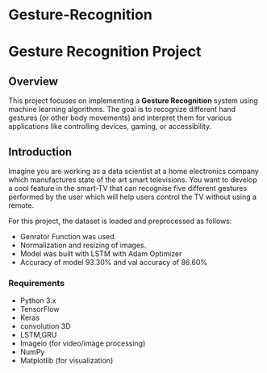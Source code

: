# Gesture-Recognition
# Gesture Recognition Project

## Overview
This project focuses on implementing a **Gesture Recognition** system using machine learning algorithms. The goal is to recognize different hand gestures (or other body movements) and interpret them for various applications like controlling devices, gaming, or accessibility.

## Introduction
Imagine you are working as a data scientist at a home electronics company which manufactures state of the art smart televisions. You want to develop a cool feature in the smart-TV that can recognise five different gestures performed by the user which will help users control the TV without using a remote.

For this project, the dataset is loaded and preprocessed as follows:
- Genrator Function was used.
- Normalization and resizing of images.
- Model was built with LSTM with Adam Optimizer
- Accuracy of model 93.30% and val accuracy of  86.60%

### Requirements
- Python 3.x
- TensorFlow
- Keras
- convolution 3D
- LSTM,GRU
- Imageio (for video/image processing)
- NumPy
- Matplotlib (for visualization)

